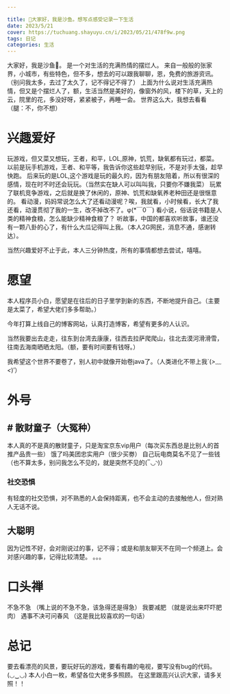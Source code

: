 ```yaml
---

title: 🦈大家好，我是沙鱼。想写点感受记录一下生活
date: 2023/5/21
cover: https://tuchuang.shayuyu.cn/i/2023/05/21/478f9w.png
tags: 日记
categories: 生活
---
```




大家好，我是沙鱼🦈。
是一个对生活的充满热情的摆烂人。
来自一般般的张家界，小城市，有些特色，但不多，想去的可以跟我聊聊，恩，免费的旅游资讯。（别问我太多，去过了太久了，记不得记不得了）
上面为什么说对生活充满热情，但又是个摆烂人了，额，生活当然是美好的，像窗外的风，楼下的草，天上的云，院里的花，多没好呀，紧紧被子，再睡一会。
世界这么大，我想去看看（腿：不，你不想）

# 兴趣爱好
 玩游戏，但又菜又想玩，王者，和平，LOL,原神，饥荒，缺氧都有玩过，都菜。
 以前是玩手机游戏，王者、和平等，我告诉你这些趁早别玩，不是对手太强，趁早快跑。
 后来玩的是LOL,这个游戏是玩的最久的，因为有朋友陪着，所以有很深的感情，现在时不时还会玩玩。（当然实在缺人可以叫叫我，只要你不嫌我菜）
 玩累了联机竞争游戏，之后就是换了休闲的，原神、饥荒和缺氧养老种田还是很惬意的。
 看动漫，妈妈常说怎么大了还看动漫呢？唉，我就看，小时候看，长大了我还看，动漫贯彻了我的一生，改不掉改不了。φ(*￣0￣)
 看小说，俗话说书籍是人类的精神食粮，怎么能缺少精神食粮了？
 听故事，中国的都喜欢听故事，谁还没有一颗八卦的心了，有什么大瓜记得叫上我。（本人2G网民，消息不通，感谢转达）。
 
 当然兴趣爱好不止于此，本人三分钟热度，所有的事情都想去尝试，嘻嘻。
# 愿望
本人程序员小白，愿望是在往后的日子里学到新的东西，不断地提升自己。（主要是太菜了，希望大佬们多多帮助。）

今年打算上线自己的博客网站，认真打造博客，希望有更多的人认识。

当然我要出去走走，往东到台湾去康康，往西去拉萨爬爬山，往北去漠河滑滑雪，往南去海南晒晒太阳。（额，要有时间要有钱呀。）

我希望这个世界不要卷了，别人初中就像开始卷java了。（人类进化不带上我`(*>﹏<*)′）


# 外号	
## # 散财童子（大冤种）

本人真的不是真的散财童子，只是淘宝京东vip用户（每次买东西总是比别人的首推产品贵一些）
饿了吗美团忠实用户（很少买劵）
自己玩电商莫名不见了一些钱（也不算太多，别问我怎么不见的，就是突然不见的(‾◡◝)）

### 社交恐惧

有轻度的社交恐惧，对不熟悉的人会保持距离，也不会主动的去接触他人，但对熟人无话不说。

## 大聪明

因为记性不好，会对刚说过的事，记不得；或是和朋友聊天不在同一个频道上。会对感兴趣的事，记得比较清楚。
。。。

# 口头禅

不急不急
（嘴上说的不急不急，该急得还是得急）
我要减肥
（就是说出来吓吓肥肉）
遇事不决可问春风
（这是我比较喜欢的一句话）

# 总记

要去看漂亮的风景，要玩好玩的游戏，要看有趣的电视，要写没有bug的代码。
(◡‿◡)
本人小白一枚，希望各位大佬多多照顾。
在这里跟高兴认识大家，请多关照！！

